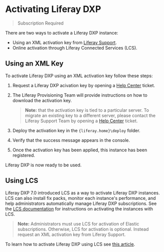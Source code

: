 # Activating Liferay DXP

> Subscription Required

There are two ways to activate a Liferay DXP instance:

* Using an XML activation key from [Liferay Support](https://help.liferay.com/hc/en-us).
* Online activation through Liferay Connected Services (LCS).

## Using an XML Key

To activate Liferay DXP using an XML activation key follow these steps:

1. Request a Liferay DXP acivation key by opening a [Help Center](https://liferay-support.zendesk.com/agent/) ticket.
1. The Liferay Provisioning Team will provide instructions on how to download the activation key.
    > **Note:** that the activation key is tied to a particular server. To migrate an existing key to a different server, please contact the Liferay Support Team by opening a [Help Center](https://liferay-support.zendesk.com/agent/) ticket.
1. Deploy the activation key in the `{liferay.home}\deploy` folder.
1. Verify that the success message appears in the console.

    <!-- ```
    success message example
    ``` -->

1. Once the activation key has been applied, this instance has been registered.

Liferay DXP is now ready to be used.

## Using LCS

Liferay DXP 7.0 introduced LCS as a way to activate Liferay DXP instances. LCS can also install fix packs, monitor each instance's performance, and help administrators automatically manage Liferay DXP subscriptions. See the [LCS documentation](https://help.liferay.com/hc/articles/360029032071-Introduction-to-Managing-Liferay-DXP-with-Liferay-Connected-Services) for instructions on activating the instances with LCS.

> **Note:** Administrators must use LCS for activation of Elastic subscriptions. Otherwise, LCS for activation is optional. Instead request an XML activation key from Liferay Support.

To learn how to activate Liferay DXP using LCS see [this article](https://help.liferay.com/hc/articles/360029032071-Introduction-to-Managing-Liferay-DXP-with-Liferay-Connected-Services).

<!-- ## Additional Information

* Helpful Links to additional or related information -->
